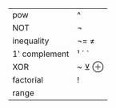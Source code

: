 | | |
--- | ----
pow | ^
NOT | ¬
inequality | ¬= ≠
1' complement | ¹ ´ `
XOR | ~ ⊻ ⊕
factorial | !
range | 

